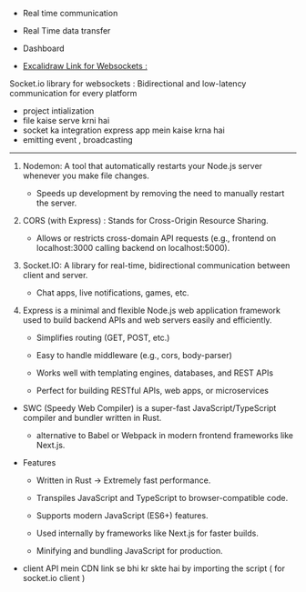 - Real time communication
- Real Time data transfer
- Dashboard

- [Excalidraw Link for Websockets :](https://excalidraw.com/#json=DCUAkaBNPOSR2fVlfWcoP,UoiH-LtZqGKJPw3xXL-xmQ)


Socket.io library for websockets : Bidirectional and low-latency communication for every platform


- project intialization 
- file kaise serve krni hai 
- socket ka integration express app mein kaise krna hai 
- emitting event , broadcasting 

---------------------------------------------------


1. Nodemon: A tool that automatically restarts your Node.js server whenever you make file changes.

    - Speeds up development by removing the need to manually restart the server.

2. CORS (with Express) : Stands for Cross-Origin Resource Sharing.

    - Allows or restricts cross-domain API requests (e.g., frontend on localhost:3000 calling backend on localhost:5000).

3. Socket.IO: A library for real-time, bidirectional communication between client and server.
    
    - Chat apps, live notifications, games, etc.


4. Express is a minimal and flexible Node.js web application framework used to build backend APIs and web servers easily and efficiently.


     - Simplifies routing (GET, POST, etc.)

      - Easy to handle middleware (e.g., cors, body-parser)

      - Works well with templating engines, databases, and REST APIs

      - Perfect for building RESTful APIs, web apps, or microservices




- SWC (Speedy Web Compiler) is a super-fast JavaScript/TypeScript compiler and bundler written in Rust.  

   - alternative to Babel or Webpack in modern frontend frameworks like Next.js.


- Features

     - Written in Rust → Extremely fast performance.

     - Transpiles JavaScript and TypeScript to browser-compatible code.

     - Supports modern JavaScript (ES6+) features.

     - Used internally by frameworks like Next.js for faster builds.

     - Minifying and bundling JavaScript for production.


- client API mein CDN link se bhi kr skte hai by importing the script ( for socket.io client )